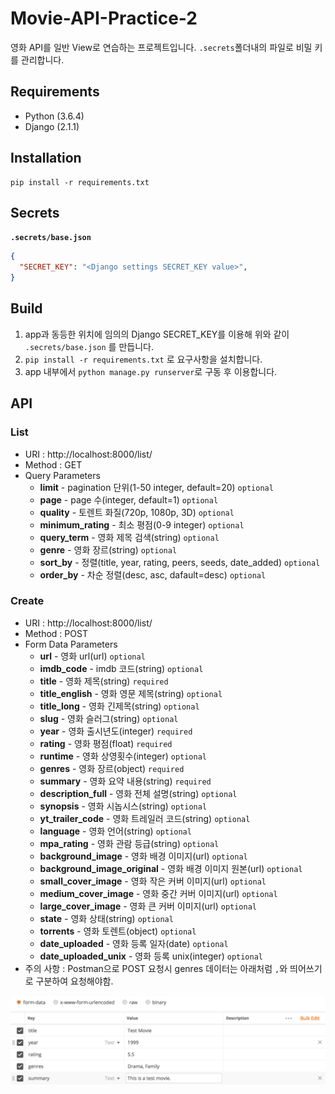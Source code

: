 # Movie-API-Practice-2

영화 API를 일반 View로 연습하는 프로젝트입니다.
`.secrets`폴더내의 파일로 비밀 키를 관리합니다.
## Requirements

- Python (3.6.4)
- Django (2.1.1)

## Installation

```
pip install -r requirements.txt
```

## Secrets

**`.secrets/base.json`**


```json
{
  "SECRET_KEY": "<Django settings SECRET_KEY value>",
}
```

## Build

1. app과 동등한 위치에 임의의 Django SECRET_KEY를 이용해 위와 같이 `.secrets/base.json` 를 만듭니다.
2. `pip install -r requirements.txt` 로 요구사항을 설치합니다.
3. app 내부에서 `python manage.py runserver`로 구동 후 이용합니다.

## API

### List

- URI : http://localhost:8000/list/
- Method : GET
- Query Parameters
	- **limit** - pagination 단위(1-50 integer, default=20) `optional`
	- **page** - page 수(integer, default=1) `optional`
	- **quality** - 토렌트 화질(720p, 1080p, 3D) `optional`
	- **minimum_rating** - 최소 평점(0-9 integer) `optional`
	- **query_term** - 영화 제목 검색(string) `optional`
	- **genre** - 영화 장르(string) `optional`
	- **sort_by** - 정렬(title, year, rating, peers, seeds, date_added) `optional`
	- **order_by** - 차순 정렬(desc, asc, dafault=desc) `optional`

### Create

- URI : http://localhost:8000/list/
- Method : POST
- Form Data Parameters
	- **url** - 영화 url(url) `optional`
	- **imdb_code** - imdb 코드(string) `optional`
	- **title** - 영화 제목(string) `required`
	- **title_english** - 영화 영문 제목(string) `optional`
	- **title_long** - 영화 긴제목(string) `optional`
	- **slug** - 영화 슬러그(string) `optional`
	- **year** - 영화 출시년도(integer) `required `
	- **rating** - 영화 평점(float) `required `
	- **runtime** - 영화 상영횟수(integer) `optional`
	- **genres** - 영화 장르(object) `required `
	- **summary** - 영화 요약 내용(string) `required `
	- **description_full** - 영화 전체 설명(string) `optional`
	- **synopsis** - 영화 시놉시스(string) `optional`
	- **yt_trailer_code** - 영화 트레일러 코드(string) `optional`
	- **language** - 영화 언어(string) `optional`
	- **mpa_rating** - 영화 관람 등급(string) `optional`
	- **background_image** - 영화 배경 이미지(url) `optional`
	- **background_image_original** - 영화 배경 이미지 원본(url) `optional`
	- **small_cover_image** - 영화 작은 커버 이미지(url) `optional`
	- **medium_cover_image** - 영화 중간 커버 이미지(url) `optional`
	- **large_cover_image** - 영화 큰 커버 이미지(url) `optional`
	- **state** - 영화 상태(string) `optional`
	- **torrents** - 영화 토렌트(object) `optional`
	- **date_uploaded** - 영화 등록 일자(date) `optional`
	- **date_uploaded_unix** - 영화 등록 unix(integer) `optional`
- 주의 사항 : Postman으로 POST 요청시 genres 데이터는 아래처럼 `,`와 띄어쓰기로 구분하여 요청해야함.

![그림](https://github.com/rainsound-k/Movie-API-Practice-2/blob/master/API2.png)


	

	